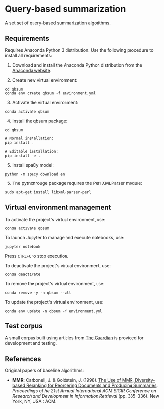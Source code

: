 # Query-based summarization
A set set of query-based summarization algorithms.

## Requirements
Requires Anaconda Python 3 distribution.
Use the following procedure to install all requirements:

1. Download and install the Anaconda Python distribution from the [Anaconda website](https://www.anaconda.com/).

2. Create new virtual environment:
```
cd qbsum
conda env create qbsum -f environment.yml
```

3. Activate the virtual environment:
```
conda activate qbsum
```

4. Install the qbsum package:
```
cd qbsum

# Normal installation:
pip install .

# Editable installation:
pip install -e .
```

5. Install spaCy model:
``` 
python -m spacy download en
```


5. The pythonrouge package requires the Perl XMLParser module:
``` 
sudo apt-get install libxml-parser-perl
```


## Virtual environment management
To activate the project's virtual environment, use:
```
conda activate qbsum
```

To launch Jupyter to manage and execute notebooks, use:
```
jupyter notebook
```
Press `CTRL+C` to stop execution.

To deactivate the project's virtual environment, use:
```
conda deactivate
```

To remove the project's virtual environment, use:
```
conda remove -y -n qbsum --all
```

To update the project's virtual environment, use:
```
conda env update -n qbsum -f environment.yml
```


## Test corpus
A small corpus built using articles from [The Guardian](https://www.theguardian.com/international) is provided for development and testing.


## References
Original papers of baseline algorithms:
- **MMR**: Carbonell, J. & Goldstein, J. (1998). [The Use of MMR, Diversity-based Reranking for Reordering Documents and Producing Summaries](https://dl.acm.org/citation.cfm?id=291025). *Proceedings of he 21st Annual International ACM SIGIR Conference on Research and Development in Information Retrieval* (pp. 335–336). New York, NY, USA : ACM.
